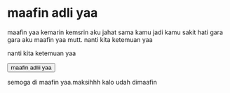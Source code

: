 <!DOCTYPE html>
<html lang="id">
<head>
    <meta charset="UTF-8">
    <meta name="viewport" content="width=device-width, initial-scale=1.0">
    <link rel="stylesheet" href="style.css">
    <title>Permintaan Maaf</title>
</head>
<body>
    <div class="container">
        <h1>maafin adli yaa</h1>
        <p class="message">maafin yaa kemarin kemsrin aku jahat sama kamu jadi kamu sakit hati gara gara aku maafin yaa mutt.
nanti kita ketemuan yaa</p>
        <p class="message">nanti kita ketemuan yaa</p>
        <button id="forgiveBtn">maafin adlii yaa</button>
    </div>
    <div id="responseMessage" class="hidden">
        <p>semoga di maafin yaa.maksihhh kalo udah dimaafin</p>
    </div>
    <script src="script.js"></script>
</body>
</html>
